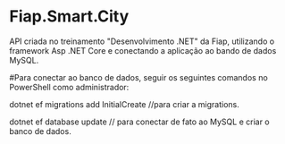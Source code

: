# Fiap.Smart.City
API criada no treinamento "Desenvolvimento .NET" da Fiap, utilizando o framework Asp .NET Core e conectando a aplicação ao bando de dados MySQL.

#Para conectar ao banco de dados, seguir os seguintes comandos no PowerShell como administrador:

dotnet ef migrations add InitialCreate   //para criar a migrations.

dotnet ef database update     // para conectar de fato ao MySQL e criar o banco de dados.
